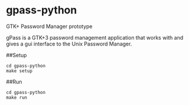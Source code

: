 # gpass-python
GTK+ Password Manager prototype

gPass is a GTK+3 password management application that works with and gives a gui interface to the Unix Password Manager.

##Setup
```
cd gpass-python
make setup

```
##Run
```
cd gpass-python
make run
```
